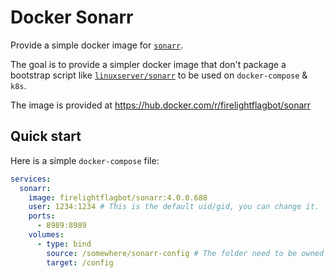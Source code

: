 # Docker Sonarr

Provide a simple docker image for [`sonarr`].

[`sonarr`]: https://github.com/Sonarr/Sonarr

The goal is to provide a simpler docker image that don't package a bootstrap script like [`linuxserver/sonarr`] to be used on `docker-compose` & `k8s`.

[`linuxserver/sonarr`]: https://github.com/linuxserver/docker-sonarr

The image is provided at <https://hub.docker.com/r/firelightflagbot/sonarr>

## Quick start

Here is a simple `docker-compose` file:

```yaml
services:
  sonarr:
    image: firelightflagbot/sonarr:4.0.0.688
    user: 1234:1234 # This is the default uid/gid, you can change it.
    ports:
      - 8989:8989
    volumes:
      - type: bind
        source: /somewhere/sonarr-config # The folder need to be owned by the set'd user in `services.sonarr.user` (sonarr need to be able to write to it).
        target: /config
```
